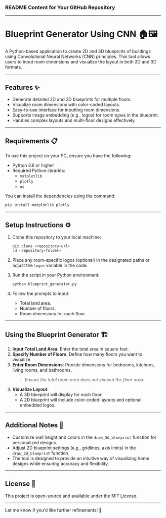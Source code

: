 ### README Content for Your GitHub Repository

---

# **Blueprint Generator Using CNN** 🏠🖼️  
A Python-based application to create 2D and 3D blueprints of buildings using Convolutional Neural Networks (CNN) principles. This tool allows users to input room dimensions and visualize the layout in both 2D and 3D formats.

---

## **Features** ✨
- Generate detailed 2D and 3D blueprints for multiple floors.
- Visualize room dimensions with color-coded layouts.
- Easy-to-use interface for inputting room dimensions.
- Supports image embedding (e.g., logos) for room types in the blueprint.
- Handles complex layouts and multi-floor designs effectively.

---

## **Requirements** 📋
To use this project on your PC, ensure you have the following:
- Python 3.8 or higher
- Required Python libraries:
  - `matplotlib`
  - `plotly`
  - `os`

You can install the dependencies using the command:
```bash
pip install matplotlib plotly
```

---

## **Setup Instructions** ⚙️
1. Clone this repository to your local machine:
   ```bash
   git clone <repository-url>
   cd <repository-folder>
   ```

2. Place any room-specific logos (optional) in the designated paths or adjust the `logos` variable in the code.

3. Run the script in your Python environment:
   ```bash
   python blueprint_generator.py
   ```

4. Follow the prompts to input:
   - Total land area.
   - Number of floors.
   - Room dimensions for each floor.

---

## **Using the Blueprint Generator** 🏗️
1. **Input Total Land Area**: Enter the total area in square feet.  
2. **Specify Number of Floors**: Define how many floors you want to visualize.  
3. **Enter Room Dimensions**: Provide dimensions for bedrooms, kitchens, living rooms, and bathrooms.  
   > *Ensure the total room area does not exceed the floor area.*  
4. **Visualize Layout**:
   - A 3D blueprint will display for each floor.
   - A 2D blueprint will include color-coded layouts and optional embedded logos.

---

## **Additional Notes** 📝
- Customize wall height and colors in the `draw_3d_blueprint` function for personalized designs.
- Adjust 2D blueprint settings (e.g., gridlines, axis limits) in the `draw_2d_blueprint` function.
- The tool is designed to provide an intuitive way of visualizing home designs while ensuring accuracy and flexibility.

---

## **License** 📜
This project is open-source and available under the MIT License.

--- 

Let me know if you'd like further refinements! 🚀
